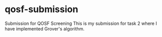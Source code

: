 # qosf-submission
Submission for QOSF Screening
This is my submission for task 2 where I have implemented Grover's algorithm.
